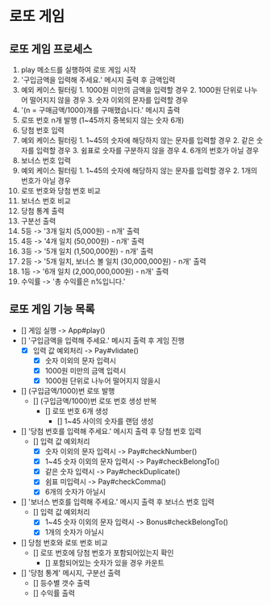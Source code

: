 # 로또 게임

## 로또 게임 프로세스

1. play 메소드를 실행하여 로또 게임 시작
2. '구입금액을 입력해 주세요.' 메시지 출력 후 금액입력
  1. 예외 케이스 필터링
    1. 1000원 미만의 금액을 입력할 경우
    2. 1000원 단위로 나누어 떨어지지 않을 경우
    3. 숫자 이외의 문자를 입력할 경우
3. '(n = 구매금액/1000)개를 구매했습니다.' 메시지 출력
4. 로또 번호 n개 발행 (1~45까지 중복되지 않는 숫자 6개)
5. 당첨 번호 입력
  1. 예외 케이스 필터링
    1. 1~45의 숫자에 해당하지 않는 문자를 입력할 경우
    2. 같은 숫자를 입력할 경우
    3. 쉼표로 숫자를 구분하지 않을 경우
    4. 6개의 번호가 아닐 경우
6. 보너스 번호 입력
  1. 예외 케이스 필터링
    1. 1~45의 숫자에 해당하지 않는 문자를 입력할 경우
    2. 1개의 번호가 아닐 경우
7. 로또 번호와 당첨 번호 비교
8. 보너스 번호 비교
9. 당첨 통계 출력
  1. 구분선 출력
  2. 5등 -> '3개 일치 (5,000원) - n개' 출력
  3. 4등 -> '4개 일치 (50,000원) - n개' 출력
  4. 3등 -> '5개 일치 (1,500,000원) - n개' 출력
  5. 2등 -> '5개 일치, 보너스 볼 일치 (30,000,000원) - n개' 출력
  6. 1등 -> '6개 일치 (2,000,000,000원) - n개' 출력
  7. 수익률 -> '총 수익률은 n%입니다.'

## 로또 게임 기능 목록
- [] 게임 실행 -> App#play()
- [] '구입금액을 입력해 주세요.' 메시지 출력 후 게임 진행
  - [x] 입력 값 예외처리 -> Pay#vlidate()
    - [x] 숫자 이외의 문자 입력시
    - [x] 1000원 미만의 금액 입력시
    - [x] 1000원 단위로 나누어 떨어지지 않을시
- [] (구입금액/1000)번 로또 발행
  - [] (구입금액/1000)번 로또 번호 생성 반복
    - [] 로또 번호 6개 생성
      - [] 1~45 사이의 숫자를 랜덤 생성
- [] '당첨 번호를 입력해 주세요.' 메시지 출력 후 당첨 번호 입력
  - [] 입력 값 예외처리
    - [x] 숫자 이외의 문자 입력시 -> Pay#checkNumber()
    - [x] 1~45 숫자 이외의 문자 입력시 -> Pay#checkBelongTo()
    - [x] 같은 숫자 입력시 -> Pay#checkDuplicate()
    - [x] 쉼표 미입력시 -> Pay#checkComma()
    - [x] 6개의 숫자가 아닐시
- [] '보너스 번호를 입력해 주세요.' 메시지 출력 후 보너스 번호 입력
  - [] 입력 값 예외처리
    - [x] 1~45 숫자 이외의 문자 입력시 -> Bonus#checkBelongTo()
    - [x] 1개의 숫자가 아닐시
- [] 당첨 번호와 로또 번호 비교
  - [] 로또 번호에 당첨 번호가 포함되어있는지 확인
    - [] 포함되어있는 숫자가 있을 경우 카운트
- [] '당첨 통계' 메시지, 구분선 출력
  - [] 등수별 갯수 출력
  - [] 수익률 출력